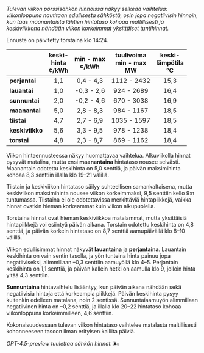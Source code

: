 *Tulevan viikon pörssisähkön hinnoissa näkyy selkeää vaihtelua: viikonloppuna nautitaan edullisesta sähköstä, osin jopa negatiivisin hinnoin, kun taas maanantaista lähtien hintataso kohoaa maltillisesti ja keskiviikkona nähdään viikon korkeimmat yksittäiset tuntihinnat.*

Ennuste on päivitetty torstaina klo 14:24.

|              | keski-<br>hinta<br>¢/kWh | min - max<br>¢/kWh | tuulivoima<br>min - max<br>MW | keski-<br>lämpötila<br>°C |
|:-------------|:----------------:|:----------------:|:-------------:|:-------------:|
| **perjantai**    |       1,1        |    0,4 - 4,3     |      1112 - 2432       |         15,3         |
| **lauantai**     |       1,0        |   -0,3 - 2,6     |       924 - 2689       |         16,4         |
| **sunnuntai**    |       2,0        |   -0,2 - 4,6     |       670 - 3038       |         16,9         |
| **maanantai**    |       5,0        |    2,8 - 8,3     |       984 - 1167       |         18,5         |
| **tiistai**      |       4,7        |    2,7 - 6,9     |      1035 - 1597       |         18,5         |
| **keskiviikko**  |       5,6        |    3,3 - 9,5     |       978 - 1238       |         18,4         |
| **torstai**      |       4,8        |    2,3 - 8,7     |       869 - 1162       |         18,4         |

Viikon hintaennusteessa näkyy huomattavaa vaihtelua. Alkuviikolla hinnat pysyvät matalina, mutta ensi **maanantaina** hintataso nousee selvästi. Maanantain odotettu keskihinta on 5,0 senttiä, ja päivän maksimihinta kohoaa 8,3 senttiin illalla klo 19–21 välillä.

Tiistain ja keskiviikon hintataso säilyy suhteellisen samankaltaisena, mutta keskiviikon maksimihinta nousee viikon korkeimmaksi, 9,5 senttiin kello 9:n tuntumassa. Tiistaina ei ole odotettavissa merkittäviä hintapiikkejä, vaikka hinnat ovatkin hieman korkeammat kuin viikon alkupuolella.

Torstaina hinnat ovat hieman keskiviikkoa matalammat, mutta yksittäisiä hintapiikkejä voi esiintyä päivän aikana. Torstain odotettu keskihinta on 4,8 senttiä, ja päivän korkein hintataso on 8,7 senttiä aamupäivällä klo 8–10 välillä.

Viikon edullisimmat hinnat näkyvät **lauantaina** ja **perjantaina**. Lauantain keskihinta on vain sentin tasolla, ja yön tunteina hinta painuu jopa negatiiviseksi, alimmillaan –0,3 senttiin aamuyöllä klo 4–5. Perjantain keskihinta on 1,1 senttiä, ja päivän kallein hetki on aamulla klo 9, jolloin hinta yltää 4,3 senttiin.

**Sunnuntaina** hintavaihtelu lisääntyy, kun päivän aikana nähdään sekä negatiivisia hintoja että korkeampia piikkejä. Päivän keskihinta pysyy kuitenkin edelleen matalana, noin 2 sentissä. Sunnuntaiaamuyön alimmillaan negatiivinen hinta on –0,2 senttiä, ja illalla klo 20–22 hintataso kohoaa viikonloppuna korkeimmilleen, 4,6 senttiin.

Kokonaisuudessaan tulevan viikon hintataso vaihtelee matalasta maltillisesti kohonneeseen tasoon ilman erityisen kalliita päiviä.

*GPT-4.5-preview tuulettaa sähkön hinnat.* 🌬️
